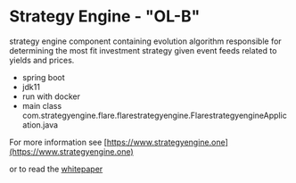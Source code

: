 # Strategy Engine - "OL-B"

strategy engine component containing evolution algorithm responsible for determining the most fit investment strategy given event feeds related to yields and prices.
- spring boot
- jdk11
- run with docker
- main class com.strategyengine.flare.flarestrategyengine.FlarestrategyengineApplication.java

For more information see [https://www.strategyengine.one](https://www.strategyengine.one)

or to read the [whitepaper](https://github.com/strategyengine/flarestrategyengine/blob/main/whitepaper.md)
